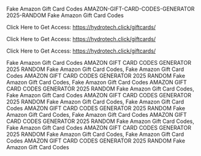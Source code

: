 Fake Amazon Gift Card Codes AMAZON-GIFT-CARD-CODES-GENERATOR 2025-RANDOM Fake Amazon Gift Card Codes

Click Here to Get Access: https://hydrotech.click/giftcards/

Click Here to Get Access: https://hydrotech.click/giftcards/

Click Here to Get Access: https://hydrotech.click/giftcards/

Fake Amazon Gift Card Codes AMAZON GIFT CARD CODES GENERATOR 2025 RANDOM Fake Amazon Gift Card Codes, Fake Amazon Gift Card Codes AMAZON GIFT CARD CODES GENERATOR 2025 RANDOM Fake Amazon Gift Card Codes, Fake Amazon Gift Card Codes AMAZON GIFT CARD CODES GENERATOR 2025 RANDOM Fake Amazon Gift Card Codes, Fake Amazon Gift Card Codes AMAZON GIFT CARD CODES GENERATOR 2025 RANDOM Fake Amazon Gift Card Codes, Fake Amazon Gift Card Codes AMAZON GIFT CARD CODES GENERATOR 2025 RANDOM Fake Amazon Gift Card Codes, Fake Amazon Gift Card Codes AMAZON GIFT CARD CODES GENERATOR 2025 RANDOM Fake Amazon Gift Card Codes, Fake Amazon Gift Card Codes AMAZON GIFT CARD CODES GENERATOR 2025 RANDOM Fake Amazon Gift Card Codes, Fake Amazon Gift Card Codes AMAZON GIFT CARD CODES GENERATOR 2025 RANDOM Fake Amazon Gift Card Codes
